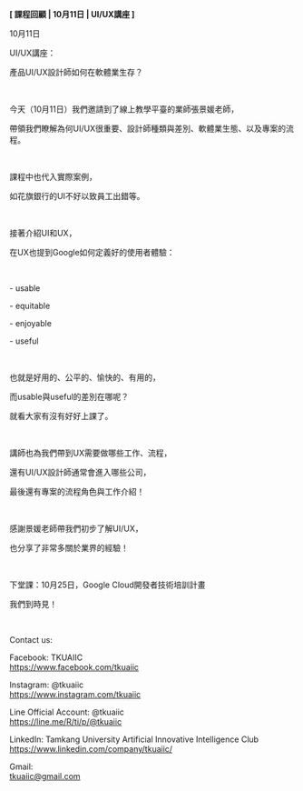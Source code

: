 **[ 課程回顧 | 10月11日 | UI/UX講座 ]**

10月11日

UI/UX講座：

產品UI/UX設計師如何在軟體業生存？

&nbsp;

今天（10月11日）我們邀請到了線上教學平臺的業師張景媛老師，

帶領我們瞭解為何UI/UX很重要、設計師種類與差別、軟體業生態、以及專案的流程。

&nbsp;

課程中也代入實際案例，

如花旗銀行的UI不好以致員工出錯等。

&nbsp;

接著介紹UI和UX，

在UX也提到Google如何定義好的使用者體驗：

&nbsp;

\- usable

\- equitable

\- enjoyable

\- useful

&nbsp;

也就是好用的、公平的、愉快的、有用的，

而usable與useful的差別在哪呢？

就看大家有沒有好好上課了。

&nbsp;

講師也為我們帶到UX需要做哪些工作、流程，

還有UI/UX設計師通常會進入哪些公司，

最後還有專案的流程角色與工作介紹！

&nbsp;

感謝景媛老師帶我們初步了解UI/UX，

也分享了非常多關於業界的經驗！

&nbsp;

下堂課：10月25日，Google Cloud開發者技術培訓計畫

我們到時見！

&nbsp;

Contact us:

Facebook: TKUAIIC <br />https://www.facebook.com/tkuaiic

Instagram: @tkuaiic <br />https://www.instagram.com/tkuaiic

Line Official Account: @tkuaiic <br />https://line.me/R/ti/p/@tkuaiic

LinkedIn: Tamkang University Artificial Innovative Intelligence Club <br />https://www.linkedin.com/company/tkuaiic/

Gmail: <br />tkuaiic@gmail.com
